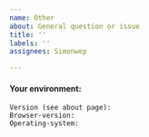 ```yaml
---
name: Other
about: General question or issue
title: ''
labels: ''
assignees: Simonwep

---
```


<!-- Delete this part if it's a question. Please check if the question hasn't already been asked yet and check the other issues -->
#### Your environment:
```
Version (see about page):
Browser-version:
Operating-system:
```
